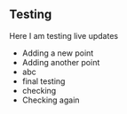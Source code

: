 ## Testing 

Here I am testing live updates

- Adding a new point
- Adding another point
- abc
- final testing
- checking
- Checking again
